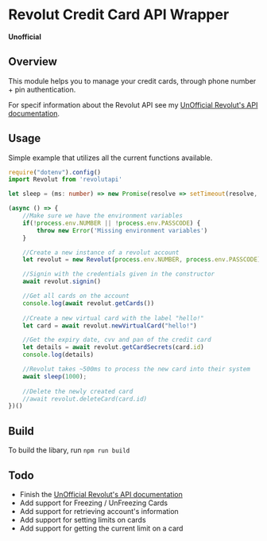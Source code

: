 # Revolut Credit Card API Wrapper

**Unofficial**

## Overview

This module helps you to manage your credit cards, through phone number + pin authentication.

For specif information about the Revolut API see my [UnOfficial Revolut's API documentation](Revolut.md).

## Usage
Simple example that utilizes all the current functions available.

```ts 
require("dotenv").config()
import Revolut from 'revolutapi'

let sleep = (ms: number) => new Promise(resolve => setTimeout(resolve, ms));

(async () => {
    //Make sure we have the environment variables
    if(!process.env.NUMBER || !process.env.PASSCODE) {
        throw new Error('Missing environment variables')
    }

    //Create a new instance of a revolut account
    let revolut = new Revolut(process.env.NUMBER, process.env.PASSCODE)

    //Signin with the credentials given in the constructor
    await revolut.signin()

    //Get all cards on the account
    console.log(await revolut.getCards())
    
    //Create a new virtual card with the label "hello!"
    let card = await revolut.newVirtualCard("hello!")

    //Get the expiry date, cvv and pan of the credit card
    let details = await revolut.getCardSecrets(card.id)
    console.log(details)

    //Revolut takes ~500ms to process the new card into their system
    await sleep(1000);
    
    //Delete the newly created card
    //await revolut.deleteCard(card.id)
})()
```

## Build

To build the libary, run `npm run build`

## Todo

- Finish the [UnOfficial Revolut's API documentation](Revolut.md)
- Add support for Freezing / UnFreezing Cards
- Add support for retrieving account's information
- Add support for setting limits on cards
- Add support for getting the current limit on a card